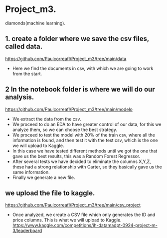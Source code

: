 # Project_m3.
diamonds(machine learning).
## 1. create a folder where we save the csv files, called data.
https://github.com/Paulcorreafl/Project_m3/tree/main/data.
- Here we find the documents in csv, with which we are going to work from the start.
## 2 In the notebook folder is where we will do our analysis.
https://github.com/Paulcorreafl/Project_m3/tree/main/modelo
- We extract the data from the csv.
- We proceed to do an EDA to have greater control of our data, for this we analyze them, so we can choose the best strategy.
- We proceed to test the model with 20% of the train csv, where all the information is found, and then test it with the test csv, which is the one we will upload to Kaggle.
- In this case we have tested different methods until we got the one that gave us the best results, this was a Random Forest Regressor.
- After several tests we have decided to eliminate the columns X,Y,Z, these had a strong relationship with Carter, so they basically gave us the same information.
- Finally we generate a new file.
## we upload the file to kaggle.
https://github.com/Paulcorreafl/Project_m3/tree/main/csv_project
- Once analyzed, we create a CSV file which only generates the ID and price columns. This is what we will upload to Kaggle.
https://www.kaggle.com/competitions/ih-datamadpt-0924-project-m-3/leaderboard
